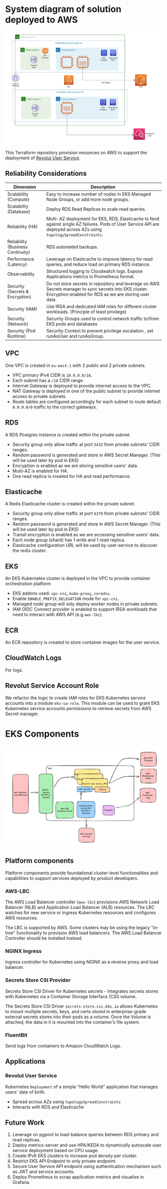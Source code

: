 # System diagram of solution deployed to AWS

![Architecture](./architecture.png)

This Terraform repository provision resources on AWS to support the deployment of [Revolut User Service](https://github.com/awhdesmond/revolut-user-service).

## Reliability Considerations

| Dimension                         | Description                                                                                                                                                           |
| --------------------------------- | --------------------------------------------------------------------------------------------------------------------------------------------------------------------- |
| Scalability (Compute)             | Easy to increase number of nodes in EKS Managed Node Groups, or add more node groups.                                                                                 |
| Scalability (Database)            | Deploy RDS Read Replicas to scale read queries.                                                                                                                       |
| Reliability (HA)                  | Multi-AZ deployment for EKS, RDS, Elasticache to fend against single AZ failures. Pods of User Service API are deployed across AZs using `topologySpreadConstraints`. |
| Reliability (Business Continuity) | RDS automated backups.                                                                                                                                                |
| Performance (Latency)             | Leverage on Elasticache to improve latency for read queries, and reduce load on primary RDS instance.                                                                 |
| Observability                     | Structured logging to Cloudwatch logs. Expose Applications metrics in Prometheus format.                                                                              |
| Security (Secrets & Encryption)   | Do not store secrets in repository and leverage on AWS Secrets manager to sync secrets into EKS cluster. Encryption enabled for RDS as we are storing user data.      |
| Security (IAM)                    | Use IRSA and dedicated IAM roles for different cluster workloads. (Principle of least privilege)                                                                      |
| Security (Network)                | Security Groups used to control network traffic to/from EKS pods and databases                                                                                        |
| Security (Pod Runtime)            | Security Context to prevent privilege escalation , set runAsUser and runAsGroup.                                                                                      |

## VPC

One VPC is created in `eu-west-1` with 2 public and 2 private subnets.

* VPC primary IPv4 CIDR is `10.0.0.0/16`.
* Each subnet has a `/18` CIDR range.
* Internet Gateway is deployed to provide internet access to the VPC.
* NAT Gateway is deployed in one of the public subnet to provide internet access to private subnets.
* Route tables are configured accordingly for each subnet to route default `0.0.0.0/0` traffic to the correct gateways.

## RDS

A RDS Postgres instance is created within the private subnet.

* Security group only allow traffic at port `5432` from private subnets' CIDR ranges.
* Random password is generated and store in AWS Secret Manager. (This will be used later by pod in EKS)
* Encryption is enabled as we are storing sensitive users' data.
* Multi-AZ is enabled for HA.
* One read replica is created for HA and read performance.

## Elasticache

A Redis Elasticache cluster is created within the private subnet.
* Security group only allow traffic at port `6379` from private subnets' CIDR ranges.
* Random password is generated and store in AWS Secret Manager. (This will be used later by pod in EKS)
* Transit encryption is enabled as we are accessing sensitive users' data.
* Each node group (shard) has 1 write and 1 read replica.
* Elasticache configuration URL will be used by user-service to discover the redis cluster.

## EKS

An EKS Kubernetes cluster is deployed in the VPC to provide container orchestration platform

* EKS addons used: `vpc-cni`, `kube-proxy`, `coredns`.
* Enable `ENABLE_PREFIX_DELEGATION` mode for `vpc-cni`.
* Managed node group will only deploy worker nodes in private subnets.
* IAM OIDC Connect provider is enabled to support IRSA workloads that need to interact with AWS API (e.g `aws-lbc`).

## ECR

An ECR repository is created to store container images for the user service.

## CloudWatch Logs

For logs.


## Revolut Service Account Role

We refactor the logic to create IAM roles for EKS Kubernetes service accounts into a module `eks-sa-role`. This module can be used to grant EKS Kubernetes service accounts permissions
to retrieve secrets from AWS Secret manager.

# EKS Components

![EKS](./eks.png)

## Platform components

Platform components provide foundational cluster-level functionalities and capabilities to support services deployed by product developers.

### AWS-LBC

The AWS Load Balancer controller (`aws-lbc`) provisions AWS Network Load Balancer (NLB) and Application Load Balancer (ALB) resources. The LBC watches for new service or ingress Kubernetes resources and configures AWS resources.

The LBC is supported by AWS. Some clusters may be using the legacy "in-tree" functionality to provision AWS load balancers. The AWS Load Balancer Controller should be installed instead.

### NGINX Ingress

Ingress controller for Kubernetes using NGINX as a reverse proxy and load balancer.

### Secrets Store CSI Provider

Secrets Store CSI Driver for Kubernetes secrets - Integrates secrets stores with Kubernetes via a Container Storage Interface (CSI) volume.

The Secrets Store CSI Driver `secrets-store.csi.k8s.io` allows Kubernetes to mount multiple secrets, keys, and certs stored in enterprise-grade external secrets stores into their pods as a volume. Once the Volume is attached, the data in it is mounted into the container’s file system.

### FluentBit

Send logs from containers to Amazon CloudWatch Logs.

## Applications

### Revolut User Service

Kubernetes `Deployment` of a simple "Hello World" application that manages users' date of birth.

* Spread across AZs using `topologySpreadConstraints`
* Interacts with RDS and Elasticache


## Future Work

1. Leverage on pgpool to load-balance queries between RDS primary and read replicas.
2. Deploy metrics-server and use HPA/KEDA to dynamically autoscale user service deployment based on CPU usage.
3. Create IPv6 EKS clusters to increase pod density per cluster.
4. Restrict EKS API Endpoint to only private endpoint.
5. Secure User Service API endpoint using authentication mechanism such as JWT and service accounts.
6. Deploy Prometheus to scrap application metrics and visualise in Grafana.
